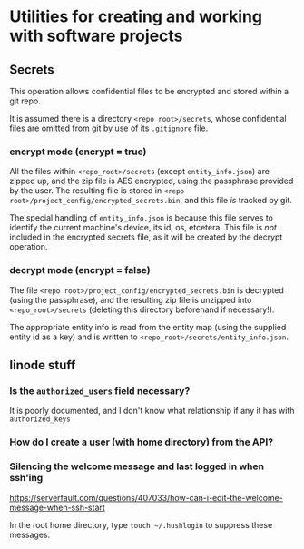 # Utilities for creating and working with software projects


## Secrets

This operation allows confidential files to be encrypted and stored within a git repo.

It is assumed there is a directory `<repo_root>/secrets`, whose confidential files are omitted from git by use of its `.gitignore` file.

### encrypt mode (encrypt = true)

All the files within `<repo_root>/secrets` (except `entity_info.json`) are zipped up, and the zip file is AES encrypted, using the passphrase provided by the user. The resulting file is stored in  `<repo root>/project_config/encrypted_secrets.bin`, and this file *is* tracked by git.

The special handling of `entity_info.json` is because this file serves to identify the current machine's device, its id, os, etcetera.  This file is *not* included in the encrypted secrets file, as it will be created by the decrypt operation.

### decrypt mode (encrypt = false)

The file `<repo root>/project_config/encrypted_secrets.bin` is decrypted (using the passphrase), and the resulting zip file is unzipped into `<repo_root>/secrets` (deleting this directory beforehand if necessary!).

The appropriate entity info is read from the entity map (using the supplied entity id as a key) and is written to `<repo_root>/secrets/entity_info.json`.


## linode stuff

### Is the `authorized_users` field necessary?

It is poorly documented, and I don't know what relationship if any it has with `authorized_keys`


### How do I create a user (with home directory) from the API?

### Silencing the welcome message and last logged in when ssh'ing

https://serverfault.com/questions/407033/how-can-i-edit-the-welcome-message-when-ssh-start

In the root home directory, type `touch ~/.hushlogin` to suppress these messages.


